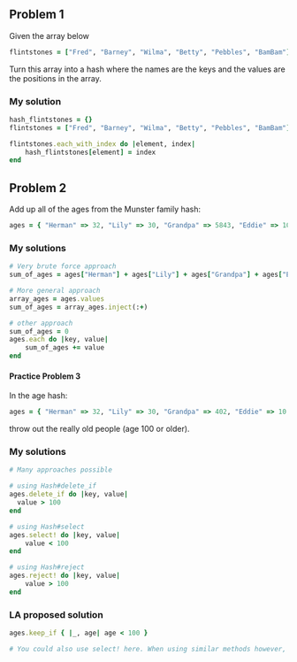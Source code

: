 ## Problem 1

Given the array below

```ruby
flintstones = ["Fred", "Barney", "Wilma", "Betty", "Pebbles", "BamBam"]
```

Turn this array into a hash where the names are the keys and the values are the positions in the array.

### My solution

```ruby
hash_flintstones = {}
flintstones = ["Fred", "Barney", "Wilma", "Betty", "Pebbles", "BamBam"]

flintstones.each_with_index do |element, index|
    hash_flintstones[element] = index
end
```



## Problem 2

Add up all of the ages from the Munster family hash:

```ruby
ages = { "Herman" => 32, "Lily" => 30, "Grandpa" => 5843, "Eddie" => 10, "Marilyn" => 22, "Spot" => 237 }
```

### My solutions

```ruby
# Very brute force approach
sum_of_ages = ages["Herman"] + ages["Lily"] + ages["Grandpa"] + ages["Eddie"] + ages["Marilyn"] + ages["Spot"]

# More general approach
array_ages = ages.values
sum_of_ages = array_ages.inject(:+)

# other approach
sum_of_ages = 0
ages.each do |key, value|
    sum_of_ages += value
end
```



#### Practice Problem 3

In the age hash:

```ruby
ages = { "Herman" => 32, "Lily" => 30, "Grandpa" => 402, "Eddie" => 10 }
```

throw out the really old people (age 100 or older).

### My solutions

```ruby
# Many approaches possible

# using Hash#delete_if
ages.delete_if do |key, value|
  value > 100
end

# using Hash#select
ages.select! do |key, value|
    value < 100
end

# using Hash#reject
ages.reject! do |key, value|
    value > 100
end
```

### LA proposed solution

```ruby
ages.keep_if { |_, age| age < 100 }

# You could also use select! here. When using similar methods however, it is important to be aware of the subtle differences in their implementation. For example, the Ruby Documentation for Hash#select! tells us that it is "Equivalent to Hash#keep_if, but returns nil if no changes were made", though in this case that wouldn't have made any difference.
```


